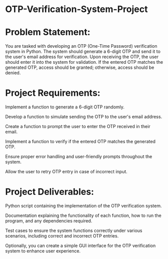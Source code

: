 # OTP-Verification-System-Project

# Problem Statement:

You are tasked with developing an OTP (One-Time Password) verification system in Python. The system should generate a 6-digit OTP and send it to the user's email address for verification. Upon receiving the OTP, the user should enter it into the system for validation. If the entered OTP matches the generated OTP, access should be granted; otherwise, access should be denied.

# Project Requirements:

Implement a function to generate a 6-digit OTP randomly.

Develop a function to simulate sending the OTP to the user's email address.

Create a function to prompt the user to enter the OTP received in their email.

Implement a function to verify if the entered OTP matches the generated OTP.

Ensure proper error handling and user-friendly prompts throughout the system.

Allow the user to retry OTP entry in case of incorrect input.

# Project Deliverables:

Python script containing the implementation of the OTP verification system.

Documentation explaining the functionality of each function, how to run the program, and any dependencies required.

Test cases to ensure the system functions correctly under various scenarios, including correct and incorrect OTP entries.

Optionally, you can create a simple GUI interface for the OTP verification system to enhance user experience.





